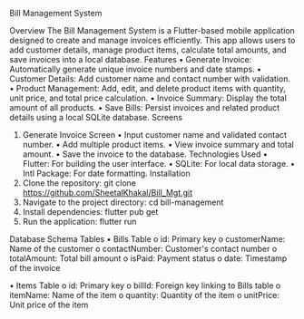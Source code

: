 Bill Management System

Overview
The Bill Management System is a Flutter-based mobile application designed to create and manage invoices efficiently. This app allows users to add customer details, manage product items, calculate total amounts, and save invoices into a local database.
Features
•	Generate Invoice: Automatically generate unique invoice numbers and date stamps.
•	Customer Details: Add customer name and contact number with validation.
•	Product Management: Add, edit, and delete product items with quantity, unit price, and total price calculation.
•	Invoice Summary: Display the total amount of all products.
•	Save Bills: Persist invoices and related product details using a local SQLite database.
Screens
1. Generate Invoice Screen
•	Input customer name and validated contact number.
•	Add multiple product items.
•	View invoice summary and total amount.
•	Save the invoice to the database.
Technologies Used
•	Flutter: For building the user interface.
•	SQLite: For local data storage.
•	Intl Package: For date formatting.
Installation
1.	Clone the repository:
git clone  https://github.com/SheetalKhakal/Bill_Mgt.git
2.	Navigate to the project directory:
cd bill-management
3.	Install dependencies:
flutter pub get
4.	Run the application:
flutter run
 
Database Schema
Tables
•	Bills Table
o	id: Primary key
o	customerName: Name of the customer
o	contactNumber: Customer's contact number
o	totalAmount: Total bill amount
o	isPaid: Payment status
o	date: Timestamp of the invoice

•	Items Table
o	id: Primary key
o	billId: Foreign key linking to Bills table
o	itemName: Name of the item
o	quantity: Quantity of the item
o	unitPrice: Unit price of the item
 
 

